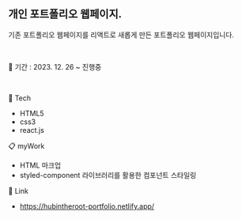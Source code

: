 ## 개인 포트폴리오 웹페이지.
기존 포트폴리오 웹페이지를 리액트로 새롭게 만든 포트폴리오 웹페이지입니다.

<br/>

📅 기간 : 2023. 12. 26 ~ 진행중

<br/>

🔨 Tech

* HTML5
* css3
* react.js

📋 myWork

* HTML 마크업
* styled-component 라이브러리를 활용한 컴포넌트 스타일링

📍 Link

* https://hubintheroot-portfolio.netlify.app/
<br/>
<br/>

